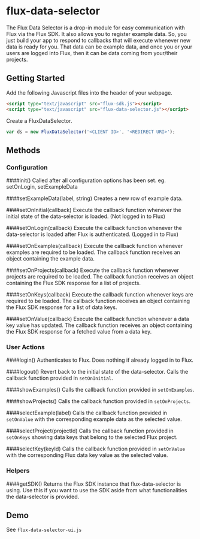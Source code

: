 # flux-data-selector

The Flux Data Selector is a drop-in module for easy communication with Flux via the Flux SDK. It also allows you to register example data. So, you just build your app to respond to callbacks that will execute whenever new data is ready for you. That data can be example data, and once you or your users are logged into Flux, then it can be data coming from your/their projects.

## Getting Started

Add the following Javascript files into the header of your webpage.
```html
<script type="text/javascript" src="flux-sdk.js"></script>
<script type="text/javascript" src="flux-data-selector.js"></script>
```

Create a FluxDataSelector.
```javascript
var ds = new FluxDataSelector('<CLIENT ID>', '<REDIRECT URI>');
```

## Methods
### Configuration

####init()
Called after all configuration options has been set. eg. setOnLogin, setExampleData

####setExampleData(label, string)
Creates a new row of example data.

####setOnInitial(callback)
Execute the callback function whenever the initial state of the data-selector is loaded. (Not logged in to Flux)

####setOnLogin(callback)
Execute the callback function whenever the data-selector is loaded after Flux is authenticated. (Logged in to Flux)

####setOnExamples(callback)
Execute the callback function whenever examples are required to be loaded. The callback function receives an object containing the example data.

####setOnProjects(callback)
Execute the callback function whenever projects are required to be loaded. The callback function receives an object containing the Flux SDK response for a list of projects.

####setOnKeys(callback)
Execute the callback function whenever keys are required to be loaded. The callback function receives an object containing the Flux SDK response for a list of data keys.

####setOnValue(callback)
Execute the callback function whenever a data key value has updated. The callback function receives an object containing the Flux SDK response for a fetched value from a data key.

### User Actions

####login()
Authenticates to Flux. Does nothing if already logged in to Flux.

####logout()
Revert back to the initial state of the data-selector. Calls the callback function provided in ```setOnInitial```.

####showExamples()
Calls the callback function provided in ```setOnExamples```.

####showProjects()
Calls the callback function provided in ```setOnProjects```.

####selectExample(label)
Calls the callback function provided in ```setOnValue``` with the corresponding example data as the selected value.

####selectProject(projectId)
Calls the callback function provided in ```setOnKeys``` showing data keys that belong to the selected Flux project.

####selectKey(keyId)
Calls the callback function provided in ```setOnValue``` with the corresponding Flux data key value as the selected value.

### Helpers

####getSDK()
Returns the Flux SDK instance that flux-data-selector is using. Use this if you want to use the SDK aside from what functionalities the data-selector is provided.

## Demo

See ```flux-data-selector-ui.js```
